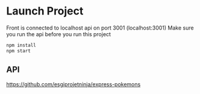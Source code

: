 # Launch Project

Front is connected to localhost api on port 3001 (localhost:3001)
Make sure you run the api before you run this project

```sh
npm install
npm start
```

## API
https://github.com/esgiprojetninja/express-pokemons